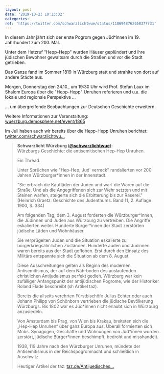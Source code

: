 ```yaml
---
layout: post
date: '2019-10-23 10:13:32'
categories: 
ref: 'https://twitter.com/schwarzlichtwue/status/1186948762658377731'
---
```

In diesem Jahr jährt sich der erste Pogrom gegen Jüd\*innen im 19. Jahrhundert zum 200. Mal.



Unter dem Hetzruf "Hepp-Hepp" wurden Häuser geplündert und ihre jüdischen Bewohner gewaltsam durch die Straßen und vor die Stadt getrieben.

Das Ganze fand im Sommer 1819 in Würzburg statt und strahlte von dort auf andere Städte aus.



Morgen, Donnerstag den 24.10., um 19:30 Uhr wird Prof. Stefan Laux im Shalom Europa über die "Hepp-Hepp" Unruhen referieren und u.a. die lokale und regionale Perspektive …

… um übergreifende Beobachtungen zur Deutschen Geschichte erweitern.



Weitere Informationen zur Veranstaltung: [wuerzburg.demosphere.net/event/1865](https://wuerzburg.demosphere.net/event/1865)



Im Juli haben auch wir bereits über die Hepp-Hepp Unruhen berichtet: [twitter.com/schwarzlichtwu…](https://twitter.com/schwarzlichtwue/status/1150840350564655104)
> <b>Schwarzlicht Würzburg ([@schwarzlichtwue](https://twitter.com/schwarzlichtwue)):</b>  
>Würzburgs Geschichte: die antisemitischen Hep-Hep Unruhen.  
>  
>  
>  
>Ein Thread.  
>  
>Unter Sprüchen wie "Hep-Hep, Jud' verreck" randalierten vor 200 Jahren Würzburger\*innen in der Innenstadt.  
>  
>"Sie erbrach die Kaufläden der Juden und warf die Waren auf die Straße. Und als die Angegriffenen sich zur Wehr setzten und mit Steinen warfen, steigerte sich die Erbitterung bis zur Raserei." (Heinrich Graetz: Geschichte des Judenthums. Band 11, 2. Auflage 1900, S. 334)  
>  
>Am folgenden Tag, dem 3. August forderten die Würzburger\*innen, die Jüdinnen und Juden aus Würzburg zu vertreiben. Die Angriffe eskalierten weiter. Hunderte Bürger\*innen der Stadt zerstörten jüdische Läden und Wohnhäuser.  
>  
>Sie verprügelten Juden und die Situation eskalierte zu bürgerkriegsähnlichen Zuständen. Hunderte Juden und Jüdinnen waren bereits aus der Stadt geflohen. Erst durch den Einsatz des Militärs entspannte sich die Situation ab dem 8. August.  
>  
>Diese Ausschreitungen gelten als Beginn des modernen Antisemitismus, der auf dem Nährboden des auslaufenden christlichen Antijudaismus perfekt gedieh. Würzburg war kein zufälliger Anfangspunkt der antijüdischen Pogrome, wie der Historiker Roland Flade beschreibt (sh Artikel taz).  
>  
>Bereits die allseits verehrten Fürstbischöfe Julius Echter oder auch Johann Philipp von Schönborn vertrieben die jüdische Bevölkerung Würzburgs. Bis 1802 war es Jüd\*innen nicht erlaubt sich in Würzburg anzusiedeln.  
>  
>Von Amsterdam bis Prag, von Wien bis Krakau, breiteten sich die „Hep-Hep Unruhen“ über ganz Europa aus. Überall formierten sich Mobs. Synagogen, Geschäfte und Wohnungen von Jüd\*innen wurden zerstört, jüdische Bürger\*innen beschimpft, bedroht und misshandelt.  
>  
>1938, 119 Jahre nach den Würzburger Unruhen, mündete der Antisemitismus in der Reichspogromnacht und schließlich in Auschwitz.   
>  
>  
>  
>Heutiger Artikel der taz: [taz.de/Antijuedisches…](https://taz.de/Antijuedisches-Pogrom-vor-200-Jahren/!5611961/?fbclid=IwAR0qHqnIDzWgJzJhAynW5WiYK1XvnMC5saKf0Qz2OVvdHlGwvboCfVCkUOk)  

